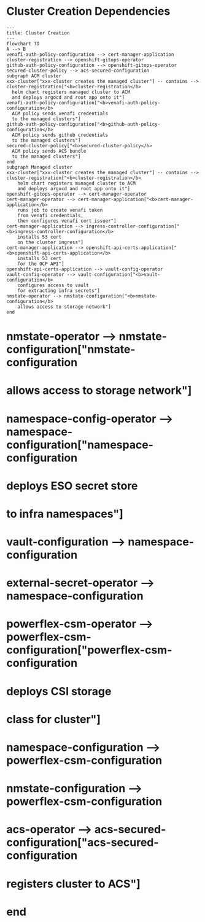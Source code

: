 # Cluster Creation Dependencies
```mermaid
---
title: Cluster Creation
---
flowchart TD
A --> B
venafi-auth-policy-configuration --> cert-manager-application
cluster-registration --> openshift-gitops-operator
github-auth-policy-configuration --> openshift-gitops-operator
secured-cluster-policy --> acs-secured-configuration
subgraph ACM cluster
xxx-cluster["xxx-cluster creates the managed cluster"] -- contains --> cluster-registration["<b>cluster-registration</b>
  helm chart registers managed cluster to ACM
  and deploys argocd and root app onto it"]
venafi-auth-policy-configuration["<b>venafi-auth-policy-configuration</b>
  ACM policy sends venafi credentials 
  to the managed clusters"]
github-auth-policy-configuration["<b>github-auth-policy-configuration</b>
  ACM policy sends github credentials 
  to the managed clusters"]
secured-cluster-policy["<b>secured-cluster-policy</b>
  ACM policy sends ACS bundle 
  to the managed clusters"]
end
subgraph Managed cluster
xxx-cluster["xxx-cluster creates the managed cluster"] -- contains --> cluster-registration["<b>cluster-registration</b>
    helm chart registers managed cluster to ACM
    and deploys argocd and root app onto it"]
openshift-gitops-operator --> cert-manager-operator
cert-manager-operator --> cert-manager-application["<b>cert-manager-application</b>
    runs job to create venafi token 
    from venafi credentials, 
    then configures venafi cert issuer"]
cert-manager-application --> ingress-controller-configuration["<b>ingress-controller-configuration</b>
    installs 53 cert 
    on the cluster ingress"]
cert-manager-application --> openshift-api-certs-application["<b>openshift-api-certs-application</b>
    installs 53 cert 
    for the OCP API"]    
openshift-api-certs-application --> vault-config-operator
vault-config-operator --> vault-configuration["<b>vault-configuration</b>
    configures access to vault 
    for extracting infra secrets"]
nmstate-operator --> nmstate-configuration["<b>nmstate-configuration</b>
    allows access to storage network"]
end
```



#    nmstate-operator --> nmstate-configuration["<b>nmstate-configuration</b>
#    allows access to storage network"]
#    namespace-config-operator --> namespace-configuration["<b>namespace-configuration</b>
#    deploys ESO secret store 
#    to infra namespaces"]
#    vault-configuration --> namespace-configuration
#    external-secret-operator --> namespace-configuration
#    powerflex-csm-operator --> powerflex-csm-configuration["<b>powerflex-csm-configuration</b>
#    deploys CSI storage
#    class for cluster"]
#    namespace-configuration --> powerflex-csm-configuration
#    nmstate-configuration --> powerflex-csm-configuration
#    acs-operator --> acs-secured-configuration["<b>acs-secured-configuration</b>
#    registers cluster to ACS"] 
#  end
#